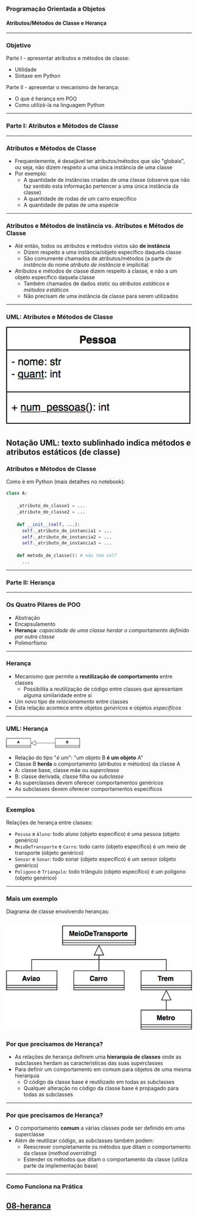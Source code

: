 ### Programação Orientada a Objetos
#### Atributos/Métodos de Classe e Herança
---

### Objetivo

Parte I - apresentar atributos e métodos de classe:

- Utilidade
- Sintaxe em Python

Parte II - apresentar o mecanismo de herança:

- O que é herança em POO
- Como utilizá-la na linguagem Python
---

### Parte I: Atributos e Métodos de Classe
---

### Atributos e Métodos de Classe

- Frequentemente, é desejável ter atributos/métodos que são "globais",
  ou seja, não dizem respeito a uma única instância de uma classe
- Por exemplo:
  - A quantidade de instâncias criadas de uma classe (observe que não faz
    sentido esta informação pertencer a uma única instância da classe)
  - A quantidade de rodas de um carro específico
  - A quantidade de patas de uma espécie
---

### Atributos e Métodos de Instância vs. Atributos e Métodos de Classe

- Até então, todos os atributos e métodos vistos são **de instância**
  - Dizem respeito a uma instância/objeto específico daquela classe
  - São comumente chamados de atributos/métodos (a parte *de instância* do nome
    *atributo de instância* é implícita)
- Atributos e métodos de classe dizem respeito à classe, e não
  a um objeto específico daquela classe
  - Também chamados de dados *static* ou *atributos estáticos* e *métodos estáticos*
  - Não precisam de uma instância da classe para serem utilizados
---

### UML: Atributos e Métodos de Classe

<img src="./img/classe_pessoa_static.png" width=500 />

Notação UML: texto sublinhado indica métodos e atributos estáticos (de classe)
---

### Atributos e Métodos de Classe

Como é em Python (mais detalhes no notebook):

```python
class A:

    _atributo_de_classe1 = ...
    _atributo_de_classe2 = ...
    
    def __init__(self, ...):
      self._atributo_de_instancia1 = ...
      self._atributo_de_instancia2 = ...
      self._atributo_de_instancia3 = ...

    def metodo_de_classe(): # não tem self
      ...

```
---

### Parte II: Herança
---

### Os Quatro Pilares de POO

- Abstração
- Encapsulamento
- **Herança**: _capacidade de uma classe herdar o comportamento definido por
  outra classe_
- Polimorfismo
--- 

### Herança

- Mecanismo que permite a __reutilização de comportamento__ entre classes
  - Possibilita a reutilização de código entre classes que apresentam alguma
    similaridade entre si
- Um novo tipo de _relacionamento_ entre classes
- Esta relação acontece entre objetos _genéricos_ e objetos _específicos_ 
---

### UML: Herança

<img src="./img/heranca.png" width=200 />

- Relação do tipo "_é um_": "um objeto B __é um objeto__ A"
- Classe B __herda__ o comportamento (atributos e métodos) da classe A
- A: classe base, classe mãe ou _superclasse_
- B: classe derivada, classe filha ou _subclasse_
- As superclasses devem oferecer comportamentos genéricos
- As subclasses devem oferecer comportamentos específicos
---

### Exemplos

Relações de herança entre classes:

- ```Pessoa``` e ```Aluno```: todo aluno (objeto específico) é uma pessoa
  (objeto genérico)
- ```MeioDeTransporte``` e ```Carro```: todo carro (objeto específico) é um meio de transporte
  (objeto genérico)
- ```Sensor``` e ```Sonar```: todo sonar (objeto específico) é um sensor
  (objeto genérico)
- ```Poligono``` e ```Triangulo```: todo triângulo (objeto específico) é um polígono
  (objeto genérico)
---

### Mais um exemplo

Diagrama de classe envolvendo heranças:

![Transporte](./img/transportes.png)
---

### Por que precisamos de Herança?

- As relações de herança definem uma __hierarquia de classes__ onde as subclasses
herdam as características das suas superclasses
- Para definir um comportamento em comum para objetos de uma mesma hierarquia
  - O código da classe base é reutilizado em todas as subclasses
  - Qualquer alteração no código da classe base é propagado para todas as subclasses
---

### Por que precisamos de Herança?

- O comportamento __comum__ a várias classes pode ser definido em uma superclasse
- Além de reutilizar código, as subclasses também podem:
  - Reescrever completamente os métodos que ditam o comportamento da classe
    (*method overriding*)
  - Estender os métodos que ditam o comportamento da classe
    (utiliza parte da implementação base)
---

### Como Funciona na Prática
[08-heranca](08-Heranca.ipynb)
---
